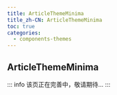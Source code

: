 ```yaml
---
title: ArticleThemeMinima
title_zh-CN: ArticleThemeMinima
toc: true
categories:
  - components-themes
---
```


## ArticleThemeMinima

::: info
该页正在完善中，敬请期待...
:::

<!-- TODO: -->
